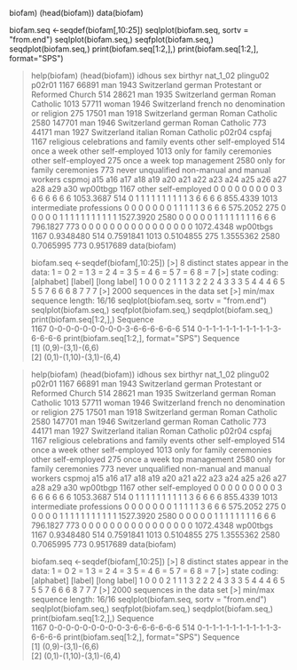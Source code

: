 biofam)
(head(biofam))
data(biofam)

biofam.seq <-seqdef(biofam[,10:25])
seqIplot(biofam.seq, sortv = "from.end")
seqIplot(biofam.seq,)
seqfplot(biofam.seq,)
seqdplot(biofam.seq,)
print(biofam.seq[1:2,],)
print(biofam.seq[1:2,], format="SPS")


> 
> help(biofam)
> (head(biofam))
     idhous   sex birthyr    nat_1_02 plingu02                        p02r01
1167  66891   man    1943 Switzerland   german Protestant or Reformed Church
514   28621   man    1935 Switzerland   german                Roman Catholic
1013  57711 woman    1946 Switzerland   french   no denomination or religion
275   17501   man    1918 Switzerland   german                Roman Catholic
2580 147701   man    1946 Switzerland   german                Roman Catholic
773   44171   man    1927 Switzerland  italian                Roman Catholic
                                       p02r04                                    cspfaj
1167 religious celebrations and family events                       other self-employed
514                               once a week                       other self-employed
1013               only for family ceremonies                       other self-employed
275                               once a week                            top management
2580               only for family ceremonies                                      <NA>
773                                     never unqualified non-manual and manual workers
                       cspmoj a15 a16 a17 a18 a19 a20 a21 a22 a23 a24 a25 a26 a27 a28 a29 a30  wp00tbgp
1167      other self-employed   0   0   0   0   0   0   0   0   0   3   6   6   6   6   6   6 1053.3687
514                      <NA>   0   1   1   1   1   1   1   1   1   1   1   3   6   6   6   6  855.4339
1013 intermediate professions   0   0   0   0   0   0   0   1   1   1   1   1   3   6   6   6  575.2052
275                      <NA>   0   0   0   0   0   1   1   1   1   1   1   1   1   1   1   1 1527.3920
2580                     <NA>   0   0   0   0   0   1   1   1   1   1   1   1   1   6   6   6  796.1827
773                      <NA>   0   0   0   0   0   0   0   0   0   0   0   0   0   0   0   0 1072.4348
      wp00tbgs
1167 0.9348480
514  0.7591841
1013 0.5104855
275  1.3555362
2580 0.7065995
773  0.9517689
> data(biofam)
> 
> biofam.seq <-seqdef(biofam[,10:25])
 [>] 8 distinct states appear in the data: 
     1 = 0
     2 = 1
     3 = 2
     4 = 3
     5 = 4
     6 = 5
     7 = 6
     8 = 7
 [>] state coding:
       [alphabet]  [label]  [long label] 
     1  0           0        0
     2  1           1        1
     3  2           2        2
     4  3           3        3
     5  4           4        4
     6  5           5        5
     7  6           6        6
     8  7           7        7
 [>] 2000 sequences in the data set
 [>] min/max sequence length: 16/16
> seqIplot(biofam.seq, sortv = "from.end")
> seqIplot(biofam.seq,)
> seqfplot(biofam.seq,)
> seqdplot(biofam.seq,)
> print(biofam.seq[1:2,],)
     Sequence                       
1167 0-0-0-0-0-0-0-0-0-3-6-6-6-6-6-6
514  0-1-1-1-1-1-1-1-1-1-1-3-6-6-6-6
> print(biofam.seq[1:2,], format="SPS")
    Sequence                
[1] (0,9)-(3,1)-(6,6)       
[2] (0,1)-(1,10)-(3,1)-(6,4)

> 
> help(biofam)
> (head(biofam))
     idhous   sex birthyr    nat_1_02 plingu02                        p02r01
1167  66891   man    1943 Switzerland   german Protestant or Reformed Church
514   28621   man    1935 Switzerland   german                Roman Catholic
1013  57711 woman    1946 Switzerland   french   no denomination or religion
275   17501   man    1918 Switzerland   german                Roman Catholic
2580 147701   man    1946 Switzerland   german                Roman Catholic
773   44171   man    1927 Switzerland  italian                Roman Catholic
                                       p02r04                                    cspfaj
1167 religious celebrations and family events                       other self-employed
514                               once a week                       other self-employed
1013               only for family ceremonies                       other self-employed
275                               once a week                            top management
2580               only for family ceremonies                                      <NA>
773                                     never unqualified non-manual and manual workers
                       cspmoj a15 a16 a17 a18 a19 a20 a21 a22 a23 a24 a25 a26 a27 a28 a29 a30  wp00tbgp
1167      other self-employed   0   0   0   0   0   0   0   0   0   3   6   6   6   6   6   6 1053.3687
514                      <NA>   0   1   1   1   1   1   1   1   1   1   1   3   6   6   6   6  855.4339
1013 intermediate professions   0   0   0   0   0   0   0   1   1   1   1   1   3   6   6   6  575.2052
275                      <NA>   0   0   0   0   0   1   1   1   1   1   1   1   1   1   1   1 1527.3920
2580                     <NA>   0   0   0   0   0   1   1   1   1   1   1   1   1   6   6   6  796.1827
773                      <NA>   0   0   0   0   0   0   0   0   0   0   0   0   0   0   0   0 1072.4348
      wp00tbgs
1167 0.9348480
514  0.7591841
1013 0.5104855
275  1.3555362
2580 0.7065995
773  0.9517689
> data(biofam)
> 
> biofam.seq <-seqdef(biofam[,10:25])
 [>] 8 distinct states appear in the data: 
     1 = 0
     2 = 1
     3 = 2
     4 = 3
     5 = 4
     6 = 5
     7 = 6
     8 = 7
 [>] state coding:
       [alphabet]  [label]  [long label] 
     1  0           0        0
     2  1           1        1
     3  2           2        2
     4  3           3        3
     5  4           4        4
     6  5           5        5
     7  6           6        6
     8  7           7        7
 [>] 2000 sequences in the data set
 [>] min/max sequence length: 16/16
> seqIplot(biofam.seq, sortv = "from.end")
> seqIplot(biofam.seq,)
> seqfplot(biofam.seq,)
> seqdplot(biofam.seq,)
> print(biofam.seq[1:2,],)
     Sequence                       
1167 0-0-0-0-0-0-0-0-0-3-6-6-6-6-6-6
514  0-1-1-1-1-1-1-1-1-1-1-3-6-6-6-6
> print(biofam.seq[1:2,], format="SPS")
    Sequence                
[1] (0,9)-(3,1)-(6,6)       
[2] (0,1)-(1,10)-(3,1)-(6,4)


